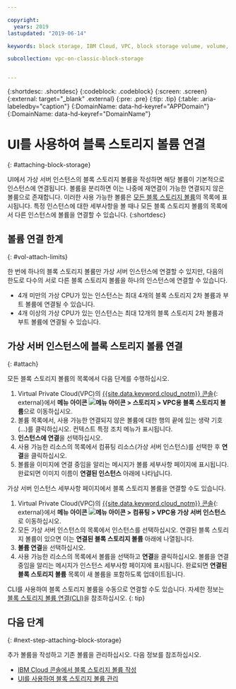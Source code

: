 ```yaml
---

copyright:
  years: 2019
lastupdated: "2019-06-14"

keywords: block storage, IBM Cloud, VPC, block storage volume, volume, volume attachment, virtual server instance, instance

subcollection: vpc-on-classic-block-storage


---
```


{:shortdesc: .shortdesc}
{:codeblock: .codeblock}
{:screen: .screen}
{:external: target="_blank" .external}
{:pre: .pre}
{:tip: .tip}
{:table: .aria-labeledby="caption"}
{:DomainName: data-hd-keyref="APPDomain"}
{:DomainName: data-hd-keyref="DomainName"}

# UI를 사용하여 블록 스토리지 볼륨 연결
{: #attaching-block-storage}

UI에서 가상 서버 인스턴스의 블록 스토리지 볼륨을 작성하면 해당 볼륨이 기본적으로 인스턴스에 연결됩니다. 볼륨을 분리하면 이는 나중에 재연결이 가능한 연결되지 않은 볼륨으로 존재합니다. 이러한 사용 가능한 볼륨은 [모든 블록 스토리지 볼륨](/docs/vpc-on-classic-block-storage?topic=vpc-on-classic-block-storage-viewing-block-storage#viewvols)의 목록에 표시됩니다. 특정 인스턴스에 대한 세부사항을 볼 때나 모든 블록 스토리지 볼륨의 목록에서 다른 인스턴스에 볼륨을 연결할 수 있습니다.
{:shortdesc}

## 볼륨 연결 한계
{: #vol-attach-limits}

한 번에 하나의 블록 스토리지 볼륨만 가상 서버 인스턴스에 연결할 수 있지만, 다음의 한도로 다수의 서로 다른 블록 스토리지 볼륨을 하나의 인스턴스에 연결할 수 있습니다. 

* 4개 미만의 가상 CPU가 있는 인스턴스는 최대 4개의 블록 스토리지 2차 볼륨과 부트 볼륨에 연결될 수 있습니다.
* 4개 이상의 가상 CPU가 있는 인스턴스는 최대 12개의 블록 스토리지 2차 볼륨과 부트 볼륨에 연결될 수 있습니다.

## 가상 서버 인스턴스에 블록 스토리지 볼륨 연결
{: #attach}

모든 블록 스토리지 볼륨의 목록에서 다음 단계를 수행하십시오. 

1. Virtual Private Cloud(VPC)의 [{{site.data.keyword.cloud_notm}} 콘솔](https://{DomainName}/vpc){: external}에서 **메뉴 아이콘 ![메뉴 아이콘](../../icons/icon_hamburger.svg) > 스토리지 > VPC용 블록 스토리지 볼륨**으로 이동하십시오.
1. 볼륨 목록에서, 사용 가능한 연결되지 않은 볼륨에 대한 행의 끝에 있는 생략 기호(…)를 클릭하십시오. 컨텍스트 특정 조치 메뉴가 표시됩니다.
1. **인스턴스에 연결**을 선택하십시오. 
1. 사용 가능한 리소스의 목록에서 컴퓨팅 리소스(가상 서버 인스턴스)를 선택한 후 **연결**을 클릭하십시오.
1. 볼륨을 이미지에 연결 중임을 알리는 메시지가 볼륨 세부사항 페이지에 표시됩니다. 완료되면 이미지 이름이 **연결된 인스턴스** 아래에 나타납니다.

가상 서버 인스턴스 세부사항 페이지에서 블록 스토리지 볼륨을 연결할 수도 있습니다.

1. Virtual Private Cloud(VPC)의 [{{site.data.keyword.cloud_notm}} 콘솔](https://{DomainName}/vpc){: external}에서 **메뉴 아이콘 ![메뉴 아이콘](../../icons/icon_hamburger.svg) > 컴퓨팅 > VPC용 가상 서버 인스턴스**로 이동하십시오.
1. 모든 가상 서버 인스턴스의 목록에서 인스턴스를 선택하십시오. 연결된 블록 스토리지 볼륨이 있으면 이는 **연결된 블록 스토리지 볼륨** 아래에 나열됩니다.
1. **볼륨 연결**을 선택하십시오. 
1. 사용 가능한 리소스의 목록에서 볼륨을 선택하고 **연결**을 클릭하십시오. 볼륨을 연결 중임을 알리는 메시지가 인스턴스 세부사항 페이지에 표시됩니다. 완료되면 **연결된 블록 스토리지 볼륨** 목록이 새 볼륨을 포함하도록 업데이트됩니다.

CLI를 사용하여 블록 스토리지 볼륨을 수동으로 연결할 수도 있습니다. 자세한 정보는 [블록 스토리지 볼륨 연결(CLI)](/docs/vpc-on-classic-block-storage?topic=vpc-on-classic-block-storage-attaching-block-storage-cli)을 참조하십시오.
{: tip}

## 다음 단계
{: #next-step-attaching-block-storage}

추가 볼륨을 작성하고 기존 볼륨을 관리하십시오. 다음 정보를 참조하십시오. 

* [IBM Cloud 콘솔에서 블록 스토리지 볼륨 작성](/docs/vpc-on-classic-block-storage?topic=vpc-on-classic-block-storage-creating-block-storage)
* [UI를 사용하여 블록 스토리지 볼륨 관리](/docs/vpc-on-classic-block-storage?topic=vpc-on-classic-block-storage-managing-block-storage)

